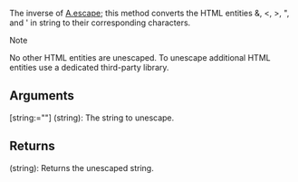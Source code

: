 The inverse of [A.escape](https://biga-ahk.github.io/biga.ahk/#/?id=escape); this method converts the HTML entities &amp;, &lt;, &gt;, &quot;, and &#39; in string to their corresponding characters.

> [!Note]
> No other HTML entities are unescaped. To unescape additional HTML entities use a dedicated third-party library.

## Arguments
[string:=""] (string): The string to unescape.


## Returns
(string): Returns the unescaped string.
